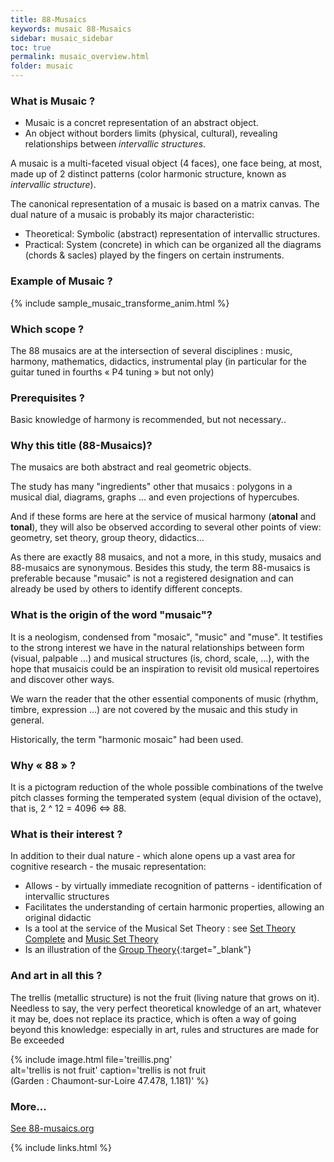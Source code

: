 ```yaml
---
title: 88-Musaics
keywords: musaic 88-Musaics
sidebar: musaic_sidebar
toc: true
permalink: musaic_overview.html
folder: musaic
---
```


### What is Musaic ?

* Musaic is a concret representation of an abstract object.
* An object without borders limits (physical, cultural), revealing relationships between _intervallic structures_.

A musaic is a multi-faceted visual object (4 faces), one face being, at most, made up of 2 distinct patterns (color harmonic structure, known as *intervallic structure*).

The canonical representation of a musaic is based on a matrix canvas. The dual nature of a musaic is probably its major characteristic:

* Theoretical: Symbolic (abstract) representation of intervallic structures.
* Practical: System (concrete) in which can be organized all the diagrams (chords &amp; sacles) played by the fingers on certain instruments.


### Example of Musaic ?


<div class="home">
    {% include sample_musaic_transforme_anim.html %}
</div>



### Which scope ?

The 88 musaics are at the intersection of several disciplines : music, harmony, mathematics, didactics, instrumental play (in particular for the guitar tuned in fourths « P4 tuning » but not only)

### Prerequisites ?

Basic knowledge of harmony is recommended, but not necessary..


### Why this title (88-Musaics)?

The musaics are both abstract and real geometric objects.

The study has many "ingredients" other that musaics : polygons in a musical dial, diagrams, graphs ... and even projections of hypercubes.

And if these forms are here at the service of musical harmony (**atonal** and **tonal**), they will also be observed according to several other points of view: geometry, set theory, group theory, didactics...

As there are exactly 88 musaics, and not a more, in this study, musaics and 88-musaics are synonymous. Besides this study, the term 88-musaics is preferable because "musaic" is not a registered designation and can already be used by others to identify different concepts.

### What is the origin of the word "musaic"?

It is a neologism, condensed from "mosaic", "music" and "muse". It testifies to the strong interest we have in the natural relationships between form (visual, palpable ...) and musical structures (is, chord, scale, ...), with the hope that musaicis could be an inspiration to revisit old musical repertoires and discover other ways.

We warn the reader that the other essential components of music (rhythm, timbre, expression ...) are not covered by the musaic and this study in general.

Historically, the term "harmonic mosaic" had been used.

### Why « 88 » ?

It is a pictogram reduction of the whole possible combinations of the twelve pitch classes forming the temperated system (equal division of the octave), that is, 2 ^ 12 = 4096 <=> 88.


### What is their interest ?

In addition to their dual nature - which alone opens up a vast area for cognitive research - the musaic representation:

* Allows - by virtually immediate recognition of patterns - identification of intervallic structures
* Facilitates the understanding of certain harmonic properties, allowing an original didactic
* Is a tool at the service of the Musical Set Theory : see [Set Theory Complete](http://repmus.ircam.fr/_media/mamux/papers/andreatta-2003-settheorycomplet.pdf) and [Music Set Theory ](https://en.wikipedia.org/wiki/Set_theory_%28music%29)
* Is an illustration of the [Group Theory](https://en.wikipedia.org/wiki/Group_theory){:target="_blank"}

### And art in all this ?

The trellis (metallic structure) is not the fruit (living nature that grows on it). Needless to say, the very perfect theoretical knowledge of an art, whatever it may be, does not replace its practice, which is often a way of going beyond this knowledge: especially in art, rules and structures are made for Be exceeded

{% include image.html file='treillis.png'  
   alt='trellis is not fruit' 
   caption='trellis is not fruit<br/> (Garden : Chaumont-sur-Loire 47.478, 1.181)' 
%}

### More...

[See 88-musaics.org](http://88-musaics.org)


{% include links.html %}
